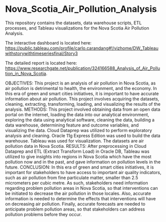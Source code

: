 # Nova_Scotia_Air_Pollution_Analysis
This repository contains the datasets, data warehouse scripts, ETL processes, and Tableau visualizations for the Nova Scotia Air Pollution Analysis.

The interactive dashboard is located here: https://public.tableau.com/profile/carlo.carandang#!/vizhome/DW_Tableauwithstorywithtimeseriesfinal/Story3

The detailed report is located here: https://www.researchgate.net/publication/324166588_Analysis_of_Air_Pollution_in_Nova_Scotia.

OBJECTIVES: This project is an analysis of air pollution in Nova Scotia, as air pollution is detrimental to health, the environment, and the economy. In this era of green and smart cities initiatives, it is important to have accurate information about air pollution. This project involves acquiring the datasets, cleaning, extracting, transforming, loading, and visualizing the results of the analysis. METHODS: This project involved obtaining data from an open data portal on the internet, loading the data into our analytical environment, exploring the data using analytical software, cleaning the data, building a data warehouse, determining feature and outcome variables, and visualizing the data. Cloud Dataprep was utilized to perform exploratory analysis and cleaning. Oracle 11g Express Edition was used to build the data warehouse. Tableau was used for visualization. The datasets are air pollution data in Nova Scotia. RESULTS: After preprocessing in Cloud Dataprep and ETL (Extract Transform Load) in Oracle DB, Tableau was utilized to give insights into regions in Nova Scotia which have the most pollution now and in the past, and gave information on pollution levels in the future. CONCLUSION: In this era of green and smart cities initiatives, it is important for stakeholders to have access to important air quality indicators, such as air pollution from fine particulate matter, smaller than 2.5 micrometers per cubic metre. As such, stakeholders need information regarding problem pollution areas in Nova Scotia, so that interventions can be initiated to decrease the air pollution in those locales. Also, accurate information is needed to determine the effects that interventions will have on decreasing air pollution. Finally, accurate forecasts are needed to anticipate problem pollution areas, so that stakeholders can address pollution problems before they occur.
